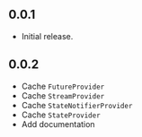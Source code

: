 ## 0.0.1

* Initial release.

## 0.0.2

* Cache `FutureProvider`
* Cache `StreamProvider`
* Cache `StateNotifierProvider`
* Cache `StateProvider`
* Add documentation
